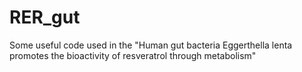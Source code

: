 # RER_gut
Some useful code used in the "Human gut bacteria Eggerthella lenta promotes the bioactivity of resveratrol through metabolism"

